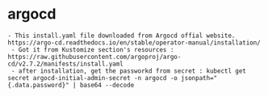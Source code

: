 # argocd
    - This install.yaml file downloaded from Argocd offial website. https://argo-cd.readthedocs.io/en/stable/operator-manual/installation/
     - Got it from Kustomize section's resources : https://raw.githubusercontent.com/argoproj/argo-cd/v2.7.2/manifests/install.yaml
     - after installation, get the passworkd from secret : kubectl get secret argocd-initial-admin-secret -n argocd -o jsonpath="{.data.password}" | base64 --decode
